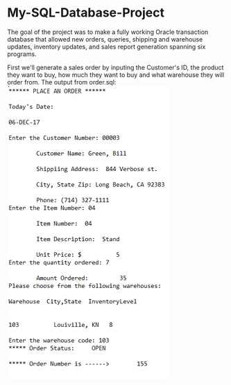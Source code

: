 # My-SQL-Database-Project
The goal of the project was to make a fully working Oracle transaction database that allowed new orders, queries, shipping and warehouse updates, inventory updates, and sales report generation spanning six programs.

First we'll generate a sales order by inputing the Customer's ID, the product they want to buy, how much they want to buy
and what warehouse they will order from.
The output from order.sql:
![alt text](https://github.com/ArnoAlford/My-SQL-Database-Project/blob/master/Order.png)
